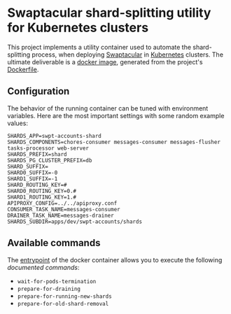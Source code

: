 Swaptacular shard-splitting utility for Kubernetes clusters
===========================================================

This project implements a utility container used to automate the
shard-splitting process, when deploying [Swaptacular] in [Kubernetes]
clusters. The ultimate deliverable is a [docker image], generated from
the project's [Dockerfile](../master/Dockerfile).


Configuration
-------------

The behavior of the running container can be tuned with environment
variables. Here are the most important settings with some random
example values:

```shell
SHARDS_APP=swpt-accounts-shard
SHARDS_COMPONENTS=chores-consumer messages-consumer messages-flusher tasks-processor web-server
SHARDS_PREFIX=shard
SHARDS_PG_CLUSTER_PREFIX=db
SHARD_SUFFIX=
SHARD0_SUFFIX=-0
SHARD1_SUFFIX=-1
SHARD_ROUTING_KEY=#
SHARD0_ROUTING_KEY=0.#
SHARD1_ROUTING_KEY=1.#
APIPROXY_CONFIG=../../apiproxy.conf
CONSUMER_TASK_NAME=messages-consumer
DRAINER_TASK_NAME=messages-drainer
SHARDS_SUBDIR=apps/dev/swpt-accounts/shards
```

Available commands
------------------

The [entrypoint](../master/docker-entrypoint.sh) of the docker
container allows you to execute the following *documented commands*:

* `wait-for-pods-termination`
* `prepare-for-draining`
* `prepare-for-running-new-shards`
* `prepare-for-old-shard-removal`


[Swaptacular]: https://swaptacular.github.io/overview
[Kubernetes]: https://kubernetes.io/
[docker image]: https://www.geeksforgeeks.org/what-is-docker-images/
